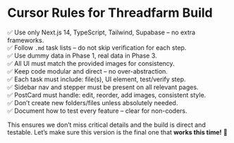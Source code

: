 # Cursor Rules for Threadfarm Build

✅ Use only Next.js 14, TypeScript, Tailwind, Supabase – no extra frameworks.  
✅ Follow `.md` task lists – do not skip verification for each step.  
✅ Use dummy data in Phase 1, real data in Phase 3.  
✅ All UI must match the provided images for consistency.  
✅ Keep code modular and direct – no over-abstraction.  
✅ Each task must include: file(s), UI element, test/verify step.  
✅ Sidebar nav and stepper must be present on all relevant pages.  
✅ PostCard must handle: edit, reorder, add images, consistent style.  
✅ Don’t create new folders/files unless absolutely needed.  
✅ Document how to test every feature – clear for non-coders.  

This ensures we don’t miss critical details and the build is direct and testable. Let’s make sure this version is the final one that **works this time!** 🚀
